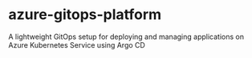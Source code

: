 # azure-gitops-platform

A lightweight GitOps setup for deploying and managing applications on Azure Kubernetes Service using Argo CD
